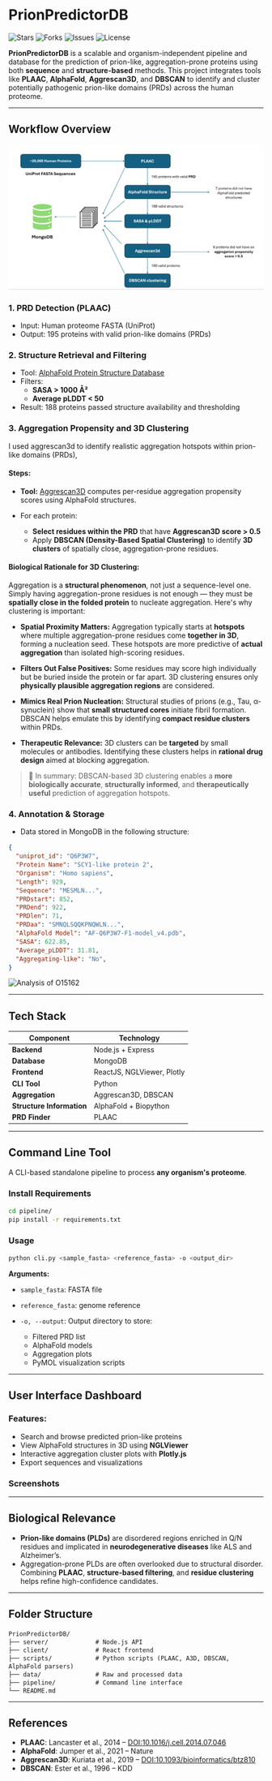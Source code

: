 
# PrionPredictorDB
![Stars](https://img.shields.io/github/stars/hydraharish123/PrionPredictorDB?style=social)
![Forks](https://img.shields.io/github/forks/hydraharish123/PrionPredictorDB?style=social)
![Issues](https://img.shields.io/github/issues/hydraharish123/PrionPredictorDB)
![License](https://img.shields.io/github/license/hydraharish123/PrionPredictorDB)

**PrionPredictorDB** is a scalable and organism-independent pipeline and database for the prediction of prion-like, aggregation-prone proteins using both **sequence** and **structure-based** methods. This project integrates tools like **PLAAC**, **AlphaFold**, **Aggrescan3D**, and **DBSCAN** to identify and cluster potentially pathogenic prion-like domains (PRDs) across the human proteome.

---


## Workflow Overview

![Workflow](assets/workflow.png)

### 1. **PRD Detection (PLAAC)**
- Input: Human proteome FASTA (UniProt)
- Output: 195 proteins with valid prion-like domains (PRDs)

### 2. **Structure Retrieval and Filtering**
- Tool: [AlphaFold Protein Structure Database](https://alphafold.ebi.ac.uk/)
- Filters:
  - **SASA > 1000 Å²**
  - **Average pLDDT < 50**
- Result: 188 proteins passed structure availability and thresholding

### 3. Aggregation Propensity and 3D Clustering

I used aggrescan3d to identify realistic aggregation hotspots within prion-like domains (PRDs),

#### Steps:

* **Tool:** [Aggrescan3D](http://biocomp.chem.uw.edu.pl/A3D/) computes per-residue aggregation propensity scores using AlphaFold structures.
* For each protein:

  * **Select residues within the PRD** that have **Aggrescan3D score > 0.5**
  * Apply **DBSCAN (Density-Based Spatial Clustering)** to identify **3D clusters** of spatially close, aggregation-prone residues.

#### Biological Rationale for 3D Clustering:

Aggregation is a **structural phenomenon**, not just a sequence-level one. Simply having aggregation-prone residues is not enough — they must be **spatially close in the folded protein** to nucleate aggregation. Here's why clustering is important:

* **Spatial Proximity Matters:**
  Aggregation typically starts at **hotspots** where multiple aggregation-prone residues come **together in 3D**, forming a nucleation seed. These hotspots are more predictive of **actual aggregation** than isolated high-scoring residues.

* **Filters Out False Positives:**
  Some residues may score high individually but be buried inside the protein or far apart. 3D clustering ensures only **physically plausible aggregation regions** are considered.

* **Mimics Real Prion Nucleation:**
  Structural studies of prions (e.g., Tau, α-synuclein) show that **small structured cores** initiate fibril formation. DBSCAN helps emulate this by identifying **compact residue clusters** within PRDs.

* **Therapeutic Relevance:**
  3D clusters can be **targeted** by small molecules or antibodies. Identifying these clusters helps in **rational drug design** aimed at blocking aggregation.

> 📌 In summary: DBSCAN-based 3D clustering enables a **more biologically accurate**, **structurally informed**, and **therapeutically useful** prediction of aggregation hotspots.



### 4. **Annotation & Storage**
- Data stored in MongoDB in the following structure:

```json
{
  "uniprot_id": "Q6P3W7",
  "Protein Name": "SCY1-like protein 2",
  "Organism": "Homo sapiens",
  "Length": 929,
  "Sequence": "MESMLN...",
  "PRDstart": 852,
  "PRDend": 922,
  "PRDlen": 71,
  "PRDaa": "SMNQLSQQKPNQWLN...",
  "AlphaFold Model": "AF-Q6P3W7-F1-model_v4.pdb",
  "SASA": 622.85,
  "Average_pLDDT": 31.81,
  "Aggregating-like": "No",
}
````

![Analysis of O15162](assets/Screenshot%202025-07-31%20045227.png)


---

## Tech Stack

| Component       | Technology                 |
| --------------- | -------------------------- |
| **Backend**     | Node.js + Express          |
| **Database**    | MongoDB                    |
| **Frontend**    | ReactJS, NGLViewer, Plotly |
| **CLI Tool**    | Python                     |
| **Aggregation** | Aggrescan3D, DBSCAN        |
| **Structure Information**   | AlphaFold + Biopython      |
| **PRD Finder**  | PLAAC                      |

---

## Command Line Tool

A CLI-based standalone pipeline to process **any organism's proteome**.

### Install Requirements

```bash
cd pipeline/
pip install -r requirements.txt
```

### Usage

```bash
python cli.py <sample_fasta> <reference_fasta> -o <output_dir>
```

**Arguments:**

* `sample_fasta`: FASTA file 
* `reference_fasta`: genome reference 
* `-o, --output`: Output directory to store:

  * Filtered PRD list
  * AlphaFold models
  * Aggregation plots
  * PyMOL visualization scripts

---

## User Interface Dashboard

### Features:

* Search and browse predicted prion-like proteins
* View AlphaFold structures in 3D using **NGLViewer**
* Interactive aggregation cluster plots with **Plotly.js**
* Export sequences and visualizations

### Screenshots



---

## Biological Relevance

* **Prion-like domains (PLDs)** are disordered regions enriched in Q/N residues and implicated in **neurodegenerative diseases** like ALS and Alzheimer’s.
* Aggregation-prone PLDs are often overlooked due to structural disorder. Combining **PLAAC**, **structure-based filtering**, and **residue clustering** helps refine high-confidence candidates.

---

## Folder Structure

```
PrionPredictorDB/
├── server/             # Node.js API
├── client/             # React frontend
├── scripts/            # Python scripts (PLAAC, A3D, DBSCAN, AlphaFold parsers)
├── data/               # Raw and processed data
├── pipeline/           # Command line interface
└── README.md
```

---

## References

* **PLAAC**: Lancaster et al., 2014 – [DOI:10.1016/j.cell.2014.07.046](https://doi.org/10.1016/j.cell.2014.07.046)
* **AlphaFold**: Jumper et al., 2021 – Nature
* **Aggrescan3D**: Kuriata et al., 2019 – [DOI:10.1093/bioinformatics/btz810](https://doi.org/10.1093/bioinformatics/btz810)
* **DBSCAN**: Ester et al., 1996 – KDD


